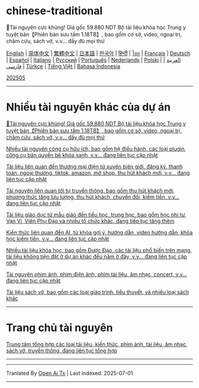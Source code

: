 # chinese-traditional
🎁Tài nguyên cực khủng! Giá gốc 59.880 NDT Bộ tài liệu khóa học Trung y tuyệt bản【Phiên bản sưu tầm 1.18TB】, bao gồm cơ sở, video, ngoại trị, châm cứu, sách vở, v.v... đầy đủ mọi thứ

[English](https://openaitx.github.io/view.html?user=mswnlz&project=chinese-traditional&lang=en) | [简体中文](https://openaitx.github.io/view.html?user=mswnlz&project=chinese-traditional&lang=zh-CN) | [繁體中文](https://openaitx.github.io/view.html?user=mswnlz&project=chinese-traditional&lang=zh-TW) | [日本語](https://openaitx.github.io/view.html?user=mswnlz&project=chinese-traditional&lang=ja) | [한국어](https://openaitx.github.io/view.html?user=mswnlz&project=chinese-traditional&lang=ko) | [हिन्दी](https://openaitx.github.io/view.html?user=mswnlz&project=chinese-traditional&lang=hi) | [ไทย](https://openaitx.github.io/view.html?user=mswnlz&project=chinese-traditional&lang=th) | [Français](https://openaitx.github.io/view.html?user=mswnlz&project=chinese-traditional&lang=fr) | [Deutsch](https://openaitx.github.io/view.html?user=mswnlz&project=chinese-traditional&lang=de) | [Español](https://openaitx.github.io/view.html?user=mswnlz&project=chinese-traditional&lang=es) | [Italiano](https://openaitx.github.io/view.html?user=mswnlz&project=chinese-traditional&lang=it) | [Русский](https://openaitx.github.io/view.html?user=mswnlz&project=chinese-traditional&lang=ru) | [Português](https://openaitx.github.io/view.html?user=mswnlz&project=chinese-traditional&lang=pt) | [Nederlands](https://openaitx.github.io/view.html?user=mswnlz&project=chinese-traditional&lang=nl) | [Polski](https://openaitx.github.io/view.html?user=mswnlz&project=chinese-traditional&lang=pl) | [العربية](https://openaitx.github.io/view.html?user=mswnlz&project=chinese-traditional&lang=ar) | [فارسی](https://openaitx.github.io/view.html?user=mswnlz&project=chinese-traditional&lang=fa) | [Türkçe](https://openaitx.github.io/view.html?user=mswnlz&project=chinese-traditional&lang=tr) | [Tiếng Việt](https://openaitx.github.io/view.html?user=mswnlz&project=chinese-traditional&lang=vi) | [Bahasa Indonesia](https://openaitx.github.io/view.html?user=mswnlz&project=chinese-traditional&lang=id)

[202505](https://raw.githubusercontent.com/mswnlz/chinese-traditional/main/202505.md)


---------------
# Nhiều tài nguyên khác của dự án

[🎁Tài nguyên cực khủng! Giá gốc 59.880 NDT Bộ tài liệu khóa học Trung y tuyệt bản【Phiên bản sưu tầm 1.18TB】, bao gồm cơ sở, video, ngoại trị, châm cứu, sách vở, v.v... đầy đủ mọi thứ](https://github.com/mswnlz/chinese-traditional)

[Nhiều tài nguyên công cụ hữu ích, bao gồm hệ điều hành, các loại plugin, công cụ bản quyền bẻ khóa xanh, v.v... đang liên tục cập nhật](https://github.com/mswnlz/tools)

[Tài liệu liên quan đến thương mại điện tử xuyên biên giới, đăng ký, thanh toán, ngoại thương, tiktok, amazon, mở shop, thu hút khách mới, v.v... đang liên tục cập nhật](https://github.com/mswnlz/cross-border)

[Tài nguyên liên quan tới tự truyền thông, bao gồm thu hút khách mới, phương thức tăng lưu lượng, thu hút khách, chuyển đổi, kiếm tiền, v.v... đang liên tục cập nhật](https://github.com/mswnlz/self-media)

[Tài liệu giáo dục từ mẫu giáo đến tiểu học, trung học, bao gồm học nhi tư, Vạn Vi, Viên Phụ Đạo và nhiều tổ chức khác, đang tiếp tục tăng thêm](https://github.com/mswnlz/edu-knowlege)

[Kiến thức liên quan đến AI, từ khóa gợi ý, hướng dẫn, video hướng dẫn, khóa học kiếm tiền, v.v... đang liên tục cập nhật](https://github.com/mswnlz/AIknowledge)

[Nhiều tài liệu khóa học, bao gồm Được Đạo, các tài liệu phổ biến trên mạng, tài liệu không tiện đặt ở dự án khác đều nằm ở đây, v.v... đang liên tục cập nhật](https://github.com/mswnlz/curriculum)

[Tài nguyên phim ảnh, phim điện ảnh, phim tài liệu, âm nhạc, concert, v.v... đang liên tục cập nhật](https://github.com/mswnlz/movies)

[Tài liệu sách vở, bao gồm các loại giáo trình, tiểu thuyết, và nhiều loại sách khác](https://github.com/mswnlz/book)


---------------

# Trang chủ tài nguyên
[Trung tâm tổng hợp các loại tài liệu, kiến thức, phim ảnh, tài liệu, âm nhạc, sách vở, truyền thông, đang liên tục tổng hợp](https://github.com/mswnlz)

---------------



---

Tranlated By [Open Ai Tx](https://github.com/OpenAiTx/OpenAiTx) | Last indexed: 2025-07-01

---